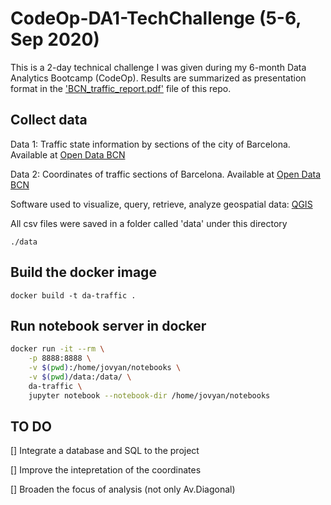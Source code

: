 # CodeOp-DA1-TechChallenge (5-6, Sep 2020)

This is a 2-day technical challenge I was given during my 6-month Data Analytics Bootcamp (CodeOp).
Results are summarized as presentation format in the ['BCN_traffic_report.pdf'](https://github.com/soyhyoj/BCN-TrafficForecast/blob/master/BCN_traffic_report.pdf) file of this repo.


## Collect data

Data 1: Traffic state information by sections of the city of Barcelona. Available at [Open Data BCN](https://opendata-ajuntament.barcelona.cat/data/en/dataset/trams)

Data 2: Coordinates of traffic sections of Barcelona. Available at [Open Data BCN](https://opendata-ajuntament.barcelona.cat/data/es/dataset/transit-relacio-trams)

Software used to visualize, query, retrieve, analyze geospatial data: [QGIS](https://www.qgis.org/en/site/)

All csv files were saved in a folder called 'data' under this directory
```
./data
```

## Build the docker image

```
docker build -t da-traffic .
```

## Run notebook server in docker

```bash
docker run -it --rm \
    -p 8888:8888 \
    -v $(pwd):/home/jovyan/notebooks \
    -v $(pwd)/data:/data/ \
    da-traffic \
    jupyter notebook --notebook-dir /home/jovyan/notebooks
```

## TO DO
[] Integrate a database and SQL to the project

[] Improve the intepretation of the coordinates

[] Broaden the focus of analysis (not only Av.Diagonal)
